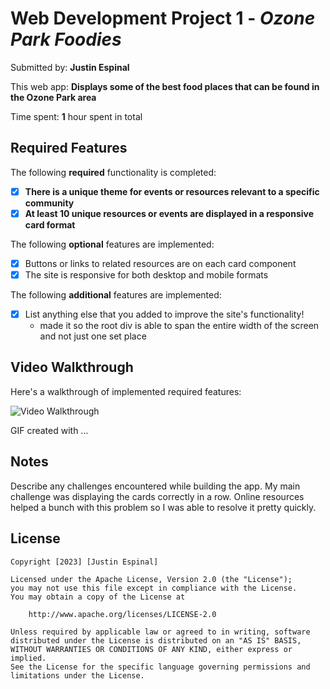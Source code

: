# Web Development Project 1 - *Ozone Park Foodies*

Submitted by: **Justin Espinal**

This web app: **Displays some of the best food places that can be found in the Ozone Park area**

Time spent: **1** hour spent in total

## Required Features

The following **required** functionality is completed:

- [X] **There is a unique theme for events or resources relevant to a specific community**
- [X] **At least 10 unique resources or events are displayed in a responsive card format**

The following **optional** features are implemented:

- [X] Buttons or links to related resources are on each card component
- [X] The site is responsive for both desktop and mobile formats

The following **additional** features are implemented:

* [X] List anything else that you added to improve the site's functionality!
  - made it so the root div is able to span the entire width of the screen and not just one set place
## Video Walkthrough

Here's a walkthrough of implemented required features:

<img src='https://media0.giphy.com/media/v1.Y2lkPTc5MGI3NjExaWJoeWtvaTB0aGZ5N2VkY2JuNjBzYW13MHF4MmpiY2FpYnQ4aHB1aiZlcD12MV9pbnRlcm5hbF9naWZfYnlfaWQmY3Q9Zw/URuWuj3zLxMRPgjbx0/giphy.gif' width='' alt='Video Walkthrough' />

<!-- Replace this with whatever GIF tool you used! -->
GIF created with ...  
<!-- Recommended tools:
[Kap](https://getkap.co/) for macOS
[ScreenToGif](https://www.screentogif.com/) for Windows
[peek](https://github.com/phw/peek) for Linux. -->

## Notes

Describe any challenges encountered while building the app.
My main challenge was displaying the cards correctly in a row. Online resources helped a bunch with this problem so I was able to resolve it pretty quickly.
## License

    Copyright [2023] [Justin Espinal]

    Licensed under the Apache License, Version 2.0 (the "License");
    you may not use this file except in compliance with the License.
    You may obtain a copy of the License at

        http://www.apache.org/licenses/LICENSE-2.0

    Unless required by applicable law or agreed to in writing, software
    distributed under the License is distributed on an "AS IS" BASIS,
    WITHOUT WARRANTIES OR CONDITIONS OF ANY KIND, either express or implied.
    See the License for the specific language governing permissions and
    limitations under the License.
